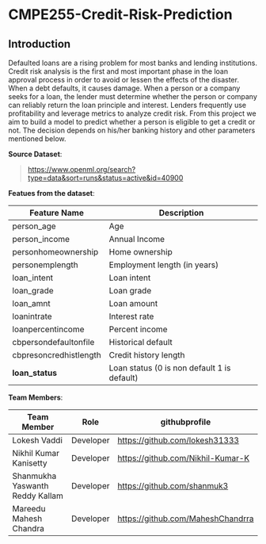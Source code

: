 # CMPE255-Credit-Risk-Prediction

## Introduction
Defaulted loans are a rising problem for most banks and lending institutions. Credit risk analysis is the first and most important phase in the loan approval process in order to avoid or lessen the effects of the disaster. When a debt defaults, it causes damage. When a person or a company seeks for a loan, the lender must determine whether the person or company can reliably return the loan principle and interest. Lenders frequently use profitability and leverage metrics to analyze credit risk.
From this project we aim to build a model to predict whether a person is eligible to get a credit or not.
The decision depends on his/her banking history and other parameters mentioned below.

**Source Dataset**:
> https://www.openml.org/search?type=data&sort=runs&status=active&id=40900

**Featues from the dataset**:

| Feature Name           | Description                                 |
|------------------------|---------------------------------------------|
| person_age             | Age                                         |
| person_income          | Annual Income                               |
| personhomeownership    | Home ownership                              |
| personemplength        | Employment length (in years)                |
| loan_intent            | Loan intent                                 |
| loan_grade             | Loan grade                                  |
| loan_amnt              | Loan amount                                 |
| loanintrate            | Interest rate                               |
| loanpercentincome      | Percent income                              |
| cbpersondefaultonfile  | Historical default                          |
| cbpresoncredhistlength | Credit history length                       |
| **loan_status**        | Loan status (0 is non default 1 is default) |

**Team Members**:

| Team Member                     | Role      | githubprofile                     |
|---------------------------------|-----------|-----------------------------------|
| Lokesh Vaddi                    | Developer | https://github.com/lokesh31333    |
| Nikhil Kumar Kanisetty          | Developer | https://github.com/Nikhil-Kumar-K |
| Shanmukha Yaswanth Reddy Kallam | Developer | https://github.com/shanmuk3       |
| Mareedu Mahesh Chandra          | Developer | https://github.com/MaheshChandrra |


